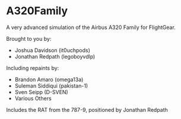 # A320Family
A very advanced simulation of the Airbus A320 Family for FlightGear.

Brought to you by:
- Joshua Davidson (it0uchpods)
- Jonathan Redpath (legoboyvdlp)

Including repaints by:
- Brandon Amaro (omega13a)
- Suleman Siddiqui (pakistan-1)
- Sven Seipp (D-SVEN)
- Various Others

Includes the RAT from the 787-9, positioned by Jonathan Redpath
